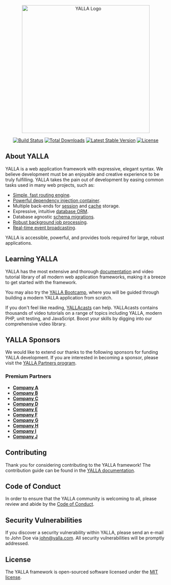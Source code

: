 <p align="center"><img src="https://example.com/your-logo.svg" width="400" alt="YALLA Logo"></p>

<p align="center">
  <a href="https://github.com/your-username/your-repository/actions"><img src="https://github.com/your-username/your-repository/workflows/tests/badge.svg" alt="Build Status"></a>
  <a href="https://packagist.org/packages/your-package"><img src="https://img.shields.io/packagist/dt/your-package" alt="Total Downloads"></a>
  <a href="https://packagist.org/packages/your-package"><img src="https://img.shields.io/packagist/v/your-package" alt="Latest Stable Version"></a>
  <a href="https://packagist.org/packages/your-package"><img src="https://img.shields.io/packagist/l/your-package" alt="License"></a>
</p>

## About YALLA

YALLA is a web application framework with expressive, elegant syntax. We believe development must be an enjoyable and creative experience to be truly fulfilling. YALLA takes the pain out of development by easing common tasks used in many web projects, such as:

- [Simple, fast routing engine](https://yalla.com/docs/routing).
- [Powerful dependency injection container](https://yalla.com/docs/container).
- Multiple back-ends for [session](https://yalla.com/docs/session) and [cache](https://yalla.com/docs/cache) storage.
- Expressive, intuitive [database ORM](https://yalla.com/docs/eloquent).
- Database agnostic [schema migrations](https://yalla.com/docs/migrations).
- [Robust background job processing](https://yalla.com/docs/queues).
- [Real-time event broadcasting](https://yalla.com/docs/broadcasting).

YALLA is accessible, powerful, and provides tools required for large, robust applications.

## Learning YALLA

YALLA has the most extensive and thorough [documentation](https://yalla.com/docs) and video tutorial library of all modern web application frameworks, making it a breeze to get started with the framework.

You may also try the [YALLA Bootcamp](https://bootcamp.yalla.com), where you will be guided through building a modern YALLA application from scratch.

If you don't feel like reading, [YALLAcasts](https://yallacasts.com) can help. YALLAcasts contains thousands of video tutorials on a range of topics including YALLA, modern PHP, unit testing, and JavaScript. Boost your skills by digging into our comprehensive video library.

## YALLA Sponsors

We would like to extend our thanks to the following sponsors for funding YALLA development. If you are interested in becoming a sponsor, please visit the [YALLA Partners program](https://partners.yalla.com).

### Premium Partners

- **[Company A](https://companyA.com/)**
- **[Company B](https://companyB.com)**
- **[Company C](https://companyC.com/)**
- **[Company D](https://companyD.com)**
- **[Company E](https://companyE.com)**
- **[Company F](https://companyF.com/)**
- **[Company G](https://companyG.com)**
- **[Company H](https://companyH.com)**
- **[Company I](https://companyI.com/)**
- **[Company J](https://companyJ.com)**

## Contributing

Thank you for considering contributing to the YALLA framework! The contribution guide can be found in the [YALLA documentation](https://yalla.com/docs/contributions).

## Code of Conduct

In order to ensure that the YALLA community is welcoming to all, please review and abide by the [Code of Conduct](https://yalla.com/docs/contributions#code-of-conduct).

## Security Vulnerabilities

If you discover a security vulnerability within YALLA, please send an e-mail to John Doe via [john@yalla.com](mailto:john@yalla.com). All security vulnerabilities will be promptly addressed.

## License

The YALLA framework is open-sourced software licensed under the [MIT license](https://opensource.org/licenses/MIT).

